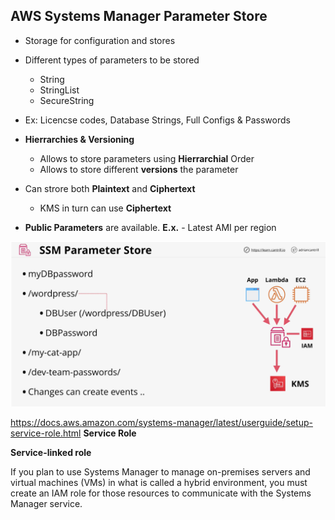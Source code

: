 ## AWS Systems Manager Parameter Store
- Storage for configuration and stores
- Different types of parameters to be stored
    - String
    - StringList
    - SecureString
- Ex: Licencse codes, Database Strings, Full Configs & Passwords
- **Hierrarchies & Versioning**
    - Allows to store parameters using **Hierrarchial** Order
    - Allows to store different **versions** the parameter
- Can strore both **Plaintext** and **Ciphertext**
    - KMS in turn can use **Ciphertext** 

- **Public Parameters** are available. **E.x.** -  Latest AMI per region

![parameter-store](parameter-store.png)

https://docs.aws.amazon.com/systems-manager/latest/userguide/setup-service-role.html
**Service Role**

**Service-linked role**

If you plan to use Systems Manager to manage on-premises servers and virtual machines (VMs) in what is called a hybrid environment, you must create an IAM role for those resources to communicate with the Systems Manager service.

